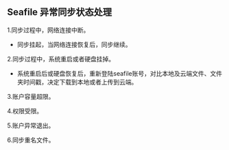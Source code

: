 ## Seafile 异常同步状态处理

1.同步过程中，网络连接中断。
  - 同步挂起，当网络连接恢复后，同步继续。
  
2.同步过程中，系统重启或者硬盘挂掉。
  - 系统重启后或硬盘恢复后，重新登陆seafile账号，对比本地及云端文件、文件夹时间戳，决定下载到本地或者上传到云端。
  
3.账户容量超限。

4.权限受限。

5.账户异常退出。

6.同步重名文件。

